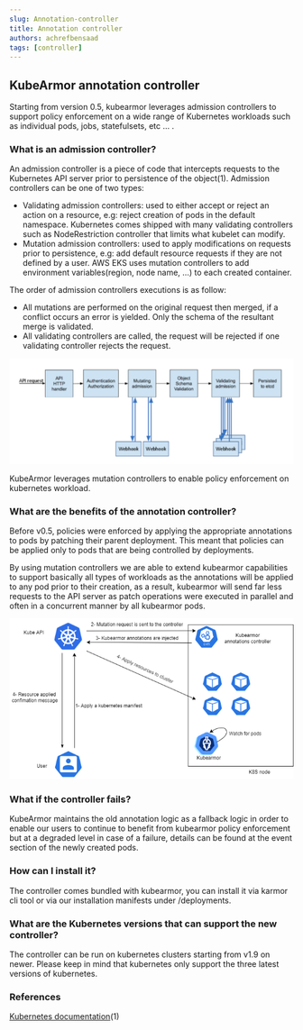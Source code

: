 ```yaml
---
slug: Annotation-controller
title: Annotation controller
authors: achrefbensaad
tags: [controller]
---
```


## KubeArmor annotation controller

Starting from version 0.5, kubearmor leverages admission controllers to support policy enforcement on a wide range of Kubernetes workloads such as individual pods, jobs, statefulsets, etc … .

### What is an admission controller?

An admission controller is a piece of code that intercepts requests to the Kubernetes API server prior to persistence of the object(1). Admission controllers can be one of two types:

* Validating admission controllers: used to either accept or reject an action on a resource, e.g: reject creation of pods in the default namespace. Kubernetes comes shipped with many validating controllers such as NodeRestriction controller that limits what kubelet can modify.
* Mutation admission controllers: used to apply modifications on requests prior to persistence, e.g: add default resource requests if they are not defined by a user. AWS EKS uses mutation controllers to add environment variables(region, node name, …) to each created container.

The order of admission controllers executions is as follow:

* All mutations are performed on the original request then merged, if a conflict occurs an error is yielded. Only the schema of the resultant merge is validated.
* All validating controllers are called, the request will be rejected if one validating controller rejects the request.

![Admission controller](./image-annotation-1.png)

KubeArmor leverages mutation controllers to enable policy enforcement on kubernetes workload.

### What are the benefits of the annotation controller?

Before v0.5, policies were enforced by applying the appropriate annotations to pods by patching their parent deployment. This meant that policies can be applied only to pods that are being controlled by deployments.

By using mutation controllers we are able to extend kubearmor capabilities to support basically all types of workloads as the annotations will be applied to any pod prior to their creation, as a result, kubearmor will send far less requests to the API server as patch operations were executed in parallel and often in a concurrent manner by all kubearmor pods.

![Admission controller](./image-annotation-2.png)

### What if the controller fails?

KubeArmor maintains the old annotation logic as a fallback logic in order to enable our users to continue to benefit from kubearmor policy enforcement but at a degraded level in case of a failure, details can be found at the event section of the newly created pods.

### How can I install it?

The controller comes bundled with kubearmor, you can install it via karmor cli tool or via our installation manifests under /deployments.

### What are the Kubernetes versions that can support the new controller?

The controller can be run on kubernetes clusters starting from v1.9 on newer. Please keep in mind that kubernetes only support the three latest versions of kubernetes.

### References

[Kubernetes documentation](https://kubernetes.io/docs/reference/access-authn-authz/admission-controllers/#what-are-they)(1)

